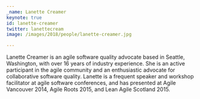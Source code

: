 ```yaml
---
_name: Lanette Creamer
keynote: true
id: lanette-creamer
twitter: lanettecream ‏
image: /images/2018/people/lanette-creamer.jpg

---
```


Lanette Creamer is an agile software quality advocate based in Seattle, Washington, with over 16 years of industry experience. She is an active participant in the agile community and an enthusiastic advocate for collaborative software quality. Lanette is a frequent speaker and workshop facilitator at agile software conferences, and has presented at Agile Vancouver 2014, Agile Roots 2015, and Lean Agile Scotland 2015.

